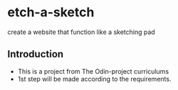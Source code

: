 # etch-a-sketch
create a website that function like a sketching pad
## Introduction
+ This is a project from The Odin-project curriculums
+ 1st step will be made according to the requirements.

